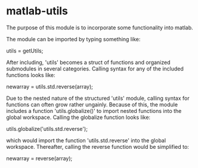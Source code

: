 matlab-utils
============

The purpose of this module is to incorporate some functionality into matlab.

The module can be imported by typing something like:
  
  utils = getUtils;

After including, 'utils' becomes a struct of functions and organized submodules in several categories. Calling syntax for any of the included functions looks like:

  newarray = utils.std.reverse(array);

Due to the nested nature of the structured 'utils' module, calling syntax for functions can often grow rather ungainly. Because of this, the module includes a function 'utils.globalize()' to import nested functions into the global workspace.  Calling the globalize function looks like:

utils.globalize('utils.std.reverse');

which would import the function 'utils.std.reverse' into the global workspace. Thereafter, calling the reverse function would be simplified to:

newarray = reverse(array);
  
  
  
